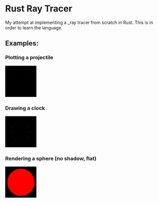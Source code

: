 # Rust Ray Tracer

My attempt at implementing a _ray tracer from scratch in Rust. This is in order to learn the language.

## Examples:

### Plotting a projectile

<img height="100" src="./examples/projectile.png" width="100"/>

### Drawing a clock

![](./examples/clock.png)

### Rendering a sphere (no shadow, flat)

![](./examples/sphere.png)